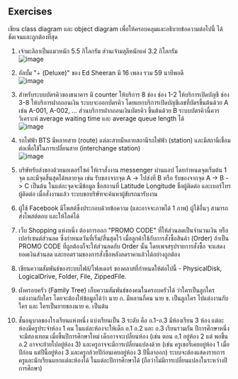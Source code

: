 ## Exercises
 

เขียน class diagram และ object diagram เพื่อให้ครอบคลุมและอธิบายข้อความต่อไปนี้ ได้ชัดเจนและถูกต้องที่สุด

1. เจ้ามะลิลาเป็นแมวหนัก 5.5 กิโลกรัม ส่วนเจ้ามลุลีหนักแค่ 3.2 กิโลกรัม  
![image](https://user-images.githubusercontent.com/344784/45925427-1c184e80-bf3f-11e8-85ff-02d61c6cb1fd.png)

1. อัลบั้ม "÷ (Deluxe)" ของ Ed Sheeran มี 16 เพลง รวม 59 นาทีพอดี  
![image](https://user-images.githubusercontent.com/344784/45925417-db203a00-bf3e-11e8-91ff-69004c8211e4.png)

1. สำหรับระบบบัตรคิวของธนาคาร มี counter ให้บริการ 8 ช่อง ช่อง 1-2 ให้บริการเปิดบัญชี ช่อง 3-8 ให้บริการฝากถอนเงิน ระบบจะออกบัตรคิว โดยแยกบริการเปิดบัญชีเลขที่บัตรขึ้นต้นด้วย A เช่น A-001, A-002, ... ส่วนบริการฝากถอนเงินบัตรคิว ขึ้นต้นด้วย B ระบบบัตรคิวนี้ควรวิเคราะห์ average waiting time และ average queue length ได้  
![image](https://user-images.githubusercontent.com/344784/45925446-9e087780-bf3f-11e8-98b9-1c3f2fdb7dba.png)

1. รถไฟฟ้า BTS มีหลายสาย (route) แต่ละสายมีหลายสถานีรถไฟฟ้า (station) และมีสถานีเชื่อมต่อเพื่อใช้ในการเปลี่ยนสาย (interchange station)  
![image](https://user-images.githubusercontent.com/344784/45925755-d8751300-bf45-11e8-83cf-5deea9061b69.png)

1. บริษัทรับส่งของด้วยมอเตอร์ไซค์ ให้เราสั่งงาน messenger ผ่านแอป โดยกำหนดจุดเริ่มต้น 1 จุด และมีจุดสิ้นสุดได้หลายจุด เช่น รับของจากจุด A -> ไปส่งที่ B หรือ รับของจากจุด A -> B -> C เป็นต้น ในแต่ละจุดจะมีข้อมูล ชื่อสถานที่ Latitude Longitude ชื่อผู้ติดต่อ และเบอร์โทรผู้ติดต่อ เมื่อสั่งงานแล้ว ระบบขอบริษัทจะค้นหาผู้ขับรถมารับงาน
1. ผู้ใช้ Facebook มีโพสต์ซึ่งประกอบด้วยข้อความ (และอาจจะภาพได้ 1 ภาพ) ผู้ใช้อื่นๆ สามารถส่งโพสต์ตอบ และให้ไลค์ได้
1. เว็บ Shopping แห่งหนึ่ง ต้องการออก "PROMO CODE" ที่ให้ส่วนลดเป็นจำนวนเงิน หรือเปอร์เซนต์ส่วนลด ซึ่งกำหนดวันที่เริ่ม/สิ้นสุดไว้ เมื่อลูกค้าใช้กับการสั่งซื้อสินค้า (Order) ถ้าเป็น PROMO CODE ที่ถูกต้องก็จะให้ส่วนลดกับ Order นั้น โดยเพจสรุปรายการสั่งซื้อ จะแสดงยอดเงินส่วนลด และยอดรวมของการสั่งซื้อหลังลดราคาแล้วได้อย่างถูกต้อง 
1. เขียนความสัมพันธ์ของระบบไฟล์/โฟลเดอร์ ของคลาสที่กำหนดให้ต่อไปนี้ - PhysicalDisk, LogicalDrive, Folder, File, ZippedFile.
1. ผังครอบครัว (Family Tree) เก็บความสัมพันธ์ของคนในครอบครัวได้ ว่าใครเป็นลูกใคร แต่งงานกับใคร โดยจะต้องให้ข้อมูลได้ว่า นาย ก. มีหลานกี่คน นาย ข. เป็นลูกใคร ไปแต่งงานกับใคร และ ใครเป็นยายของนาย ค. เป็นต้น
1. ชั้นอนุบาลของโรงเรียนแห่งหนึ่ง แบ่งเรียนเป็น 3 ระดับ คือ อ.1-อ.3 มีห้องเรียน 3 ห้อง แต่ละห้องมีครูประจำห้อง 1 คน ในแต่ละห้องจะให้เด็ก อ.1 อ.2 และ อ.3 เรียนรวมกัน ปีการศึกษาหนึ่งจะมีสองเทอม เมื่อขึ้นปีการศึกษาใหม่ เด็กอาจจะเปลี่ยนห้อง (เช่น ตอน อ.1 อยู่ห้อง 2 แต่ พอขึ้น อ.2 อาจจะย้ายไปอยู่ห้อง 3) และครูอาจจะมีการเปลี่ยนแปลงด้วย (เช่น ครูเชอรี่เคยอยู่ห้อง 1 เมื่อปีก่อน แต่ปีนี้อยู่ห้อง 3 และครูกล้วยปีก่อนเคยอยู่ห้อง 3 ปีนี้ลาออก) ระบบจะต้องแสดงรายการ ครูและนักเรียนแยกแต่ละห้องได้ ในแต่ละปีการศึกษาได้ (ถือว่าไม่มีการเปลี่ยนแปลงในระหว่างปีการศึกษา)
